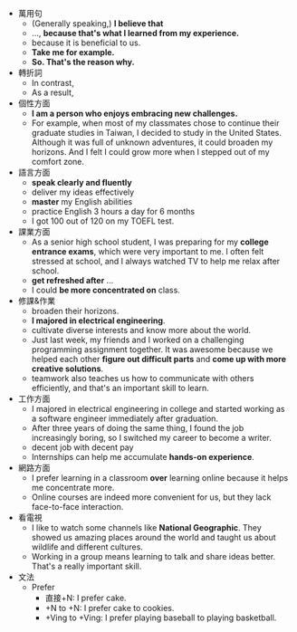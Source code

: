 * 萬用句
	* (Generally speaking,) **I believe that** 
	* ..., **because that's what I learned from my experience.**
	* because it is beneficial to us.
	* **Take me for example.**
	* **So. That's the reason why.**
* 轉折詞
	* In contrast,
	* As a result,
* 個性方面
	*  **I am a person who enjoys embracing new challenges.**
	* For example, when most of my classmates chose to continue their graduate studies in Taiwan, I decided to study in the United States. Although it was full of unknown adventures, it could broaden my horizons. And I felt I could grow more when I stepped out of my comfort zone.
* 語言方面
	* **speak clearly and fluently**
	* deliver my ideas effectively
	* **master** my English abilities
	* practice English 3 hours a day for 6 months
	* I got 100 out of 120 on my TOEFL test.
* 課業方面
	* As a senior high school student, I was preparing for my **college entrance exams**, which were very important to me. I often felt stressed at school, and I always watched TV to help me relax after school.
	* **get refreshed after** ...
	* I could **be more concentrated on** class.
* 修課&作業
	* broaden their horizons.
	* **I majored in electrical engineering**.
	* cultivate diverse interests and know more about the world.
	* Just last week, my friends and I worked on a challenging programming assignment together. It was awesome because we helped each other **figure out difficult parts** and **come up with more creative solutions**.
	* teamwork also teaches us how to communicate with others efficiently, and that's an important skill to learn.
* 工作方面
	* I majored in electrical engineering in college and started working as a software engineer immediately after graduation.
	* After three years of doing the same thing, I found the job increasingly boring, so I switched my career to become a writer.
	* decent job with decent pay
	* Internships can help me accumulate **hands-on experience**.
* 網路方面
	* I prefer learning in a classroom **over** learning online because it helps me concentrate more.
	* Online courses are indeed more convenient for us, but they lack face-to-face interaction.
* 看電視
	* I like to watch some channels like **National Geographic**. They showed us amazing places around the world and taught us about wildlife and different cultures.
	* Working in a group means learning to talk and share ideas better. That's a really important skill.
* 文法
	* Prefer
		* 直接+N: I prefer cake.
		* +N to +N: I prefer cake to cookies.
		* +Ving to +Ving: I prefer playing baseball to playing basketball.